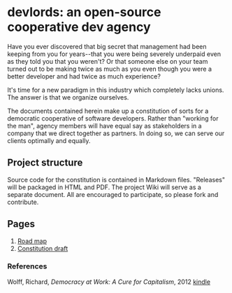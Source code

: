 # devlords: an open-source cooperative dev agency

Have you ever discovered that big secret that management had been keeping from you for years--that you were being severely underpaid even as they told you that you weren't? Or that someone else on your team turned out to be making twice as much as you even though you were a better developer and had twice as much experience?

It's time for a new paradigm in this industry which completely lacks unions. The answer is that we organize ourselves.

The documents contained herein make up a constitution of sorts for a democratic cooperative of software developers. Rather than "working for the man", agency members will have equal say as stakeholders in a company that we direct together as partners. In doing so, we can serve our clients optimally and equally.

## Project structure

Source code for the constitution is contained in Markdown files. "Releases" will be packaged in HTML and PDF. The project Wiki will serve as a separate document. All are encouraged to participate, so please fork and contribute.

## Pages

1. [Road map](./org/roadmap.md)
2. [Constitution draft](./org/constitution.md)

### References

Wolff, Richard, _Democracy at Work: A Cure for Capitalism_, 2012 [kindle](http://www.amazon.com/Democracy-at-Work-Cure-Capitalism-ebook/dp/B009CGZIPU/ref=tmm_kin_swatch_0?_encoding=UTF8&sr=&qid=)
